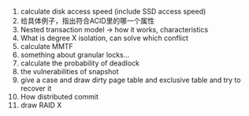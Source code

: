 1. calculate disk access speed (include SSD access speed)
2. 给具体例子，指出符合ACID里的哪一个属性
3. Nested transaction model -> how it works, characteristics
4. What is degree X isolation, can solve which conflict
5. calculate MMTF
6. something about granular locks...
7. calculate the probability of deadlock
8. the vulnerabilities of snapshot
9. give a case and draw dirty page table and exclusive table and try to recover it
10. How distributed commit
11. draw RAID X
